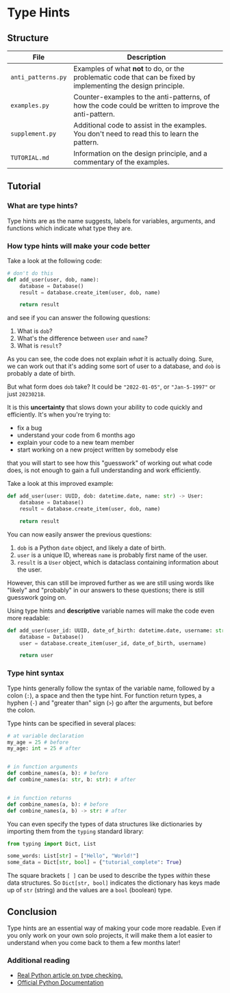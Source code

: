 # Type Hints

## Structure

| File                | Description |
| -----------         | ----------- |
| `anti_patterns.py`  | Examples of what **not** to do, or the problematic code that can be fixed by implementing the design principle.       |
| `examples.py`       | Counter-examples to the anti-patterns, of how the code could be written to improve the anti-pattern.        |
| `supplement.py`     | Additional code to assist in the examples. You don't need to read this to learn the pattern.        |
| `TUTORIAL.md`       | Information on the design principle, and a commentary of the examples.        |

## Tutorial

### What are type hints?

Type hints are as the name suggests, labels for variables, arguments, and functions 
which indicate what type they are. 

### How type hints will make your code better

Take a look at the following code:

```python
# don't do this
def add_user(user, dob, name):
    database = Database()
    result = database.create_item(user, dob, name)

    return result
```

and see if you can answer the following questions:

1. What is `dob`?
2. What's the difference between `user` and `name`?
3. What is `result`?

As you can see, the code does not explain _what_ it is actually doing. Sure, we can work
out that it's adding some sort of user to a database, and `dob` is probably a date of
birth.

But what form does `dob` take? It could be `"2022-01-05"`, or `"Jan-5-1997"` or just
`20230218`.

It is this **uncertainty** that slows down your ability to code quickly and efficiently.
It's when you're trying to:

- fix a bug
- understand your code from 6 months ago
- explain your code to a new team member
- start working on a new project written by somebody else

that you will start to see how this "guesswork" of working out what code does, is not
enough to gain a full understanding and work efficiently.

Take a look at this improved example:

```python
def add_user(user: UUID, dob: datetime.date, name: str) -> User:
    database = Database()
    result = database.create_item(user, dob, name)

    return result
```

You can now easily answer the previous questions:
1. `dob` is a Python `date` object, and likely a date of birth.
2. `user` is a unique ID, whereas `name` is probably first name of the user.
3. `result` is a `User` object, which is dataclass containing information about the
user.

However, this can still be improved further as we are still using words like "likely"
and "probably" in our answers to these questions; there is still guesswork going on.

Using type hints and **descriptive** variable names will make the code even more
readable:

```python
def add_user(user_id: UUID, date_of_birth: datetime.date, username: str) -> User:
    database = Database()
    user = database.create_item(user_id, date_of_birth, username)

    return user
```

### Type hint syntax

Type hints generally follow the syntax of the variable name, followed by a colon (`:`), a
space and then the type hint. For function return types, a hyphen (`-`) and
"greater than" sign (`>`) go after the arguments, but before the colon.

Type hints can be specified in several places:

```python
# at variable declaration
my_age = 25 # before
my_age: int = 25 # after


# in function arguments
def combine_names(a, b): # before
def combine_names(a: str, b: str): # after


# in function returns
def combine_names(a, b): # before
def combine_names(a, b) -> str: # after
```

You can even specify the types of data structures like dictionaries by importing them
from the `typing` standard library:

```python
from typing import Dict, List

some_words: List[str] = ["Hello", "World!"]
some_data = Dict[str, bool] = {"tutorial_complete": True}
```

The square brackets `[ ]` can be used to describe the types _within_ these data
structures. So `Dict[str, bool]` indicates the dictionary has keys made up of `str`
(string) and the values are a `bool` (boolean) type.

## Conclusion

Type hints are an essential way of making your code more readable. Even if you only
work on your own solo projects, it will make them a lot easier to understand when you
come back to them a few months later!

### Additional reading

 - [Real Python article on type checking.](https://realpython.com/python-type-checking/)
 - [Official Python Documentation](https://docs.python.org/3/library/typing.html)
